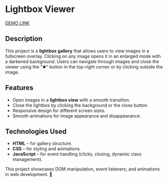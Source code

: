 # Lightbox Viewer 
[DEMO LINK](https://nadiiabulmak.github.io/js_build_a_lightbox_viewer/)
 

## Description  
This project is a **lightbox gallery** that allows users to view images in a fullscreen overlay. Clicking on any image opens it in an enlarged mode with a darkened background. Users can navigate through images and close the viewer using the "✖" button in the top-right corner or by clicking outside the image.  

## Features  
- Open images in a **lightbox view** with a smooth transition.  
- Close the lightbox by clicking the background or the close button.  
- Responsive design for different screen sizes.  
- Smooth animations for image appearance and disappearance.  

## Technologies Used  
- **HTML** – for gallery structure.  
- **CSS** – for styling and animations.  
- **JavaScript** – for event handling (clicks, closing, dynamic class management).  

This project showcases DOM manipulation, event listeners, and animations in web development. 🚀  
